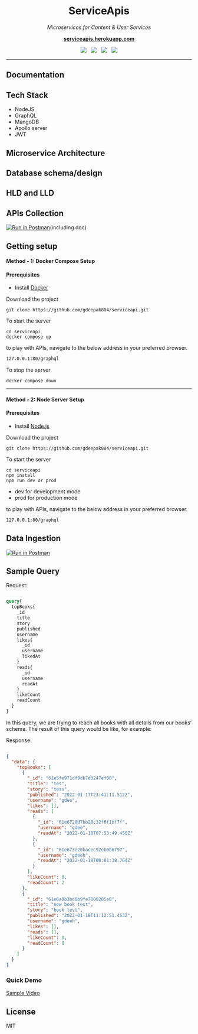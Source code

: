 <h1 align="center">ServiceApis</h1>

<p align="center">
  <i>Microservices for Content & User Services</i>
  <br>
</p>

<p align="center">
  <a href="https://serviceapis.herokuapp.com/"><strong>serviceapis.herokuapp.com</strong></a>
  <br>
</p>

<p align="center">
    <img src="https://img.shields.io/badge/npm-v8.1.0-blue?logo=npm"/>
     &nbsp;
    <img src="https://img.shields.io/badge/docker-compose-blue?logo=docker"/>
     &nbsp;
    <img src="https://img.shields.io/badge/graphql-v15.8.0-red?logo=graphql&logoColor=red&label=graphql" />
    &nbsp;
    <img src="https://img.shields.io/badge/heroku-deployed-blue?logo=heroku"/>
</p>

<hr>

## Documentation

## Tech Stack

- NodeJS
- GraphQL
- MangoDB 
- Apollo server
- JWT

## Microservice Architecture
## Database schema/design
## HLD and LLD
## APIs Collection

[![Run in Postman](https://run.pstmn.io/button.svg)](https://app.getpostman.com/run-collection/2b684f9cb08eeb4b7c3a?action=collection%2Fimport)(including doc)


## Getting setup

#### Method - 1:  Docker Compose Setup

#### Prerequisites

- Install [Docker](https://www.docker.com/)

Download the project

```
git clone https://github.com/gdeepak884/serviceapi.git
```

To start the server

```
cd serviceapi
docker compose up
```

to play with APIs, navigate to the below address in
your preferred browser.

```sh
127.0.0.1:80/graphql
```

To stop the server

```
docker compose down
```

<hr>

#### Method - 2:  Node Server Setup

#### Prerequisites

- Install [Node.js](https://nodejs.org/en/)

Download the project

```
git clone https://github.com/gdeepak884/serviceapi.git
```

To start the server

```
cd serviceapi
npm install
npm run dev or prod
```
* dev for development mode
* prod for production mode

to play with APIs, navigate to the below address in
your preferred browser.

```sh
127.0.0.1:80/graphql
```

## Data Ingestion

[![Run in Postman](https://run.pstmn.io/button.svg)](https://app.getpostman.com/run-collection/a9e3524fb76919145520?action=collection%2Fimport)

## Sample Query

Request:

```graphql

query{
  topBooks{
    _id
    title
    story
    published
    username
    likes{
      _id
      username
      likedAt
    }
    reads{
      _id
      username
      readAt
    }
    likeCount
    readCount
  }
}

```

In this query, we are trying to reach all books with all details from our books’ schema. The result of this query would be like, for example:

Response:

```json

{
  "data": {
    "topBooks": [
      {
        "_id": "61e5fe971df9db7d3247ef00",
        "title": "tes",
        "story": "tess",
        "published": "2022-01-17T23:41:11.512Z",
        "username": "gdee",
        "likes": [],
        "reads": [
          {
            "_id": "61e6720d7bb28c32f6f1bf7f",
            "username": "gdee",
            "readAt": "2022-01-18T07:53:49.450Z"
          },
          {
            "_id": "61e673e20bacec92eb0b6797",
            "username": "gdeeh",
            "readAt": "2022-01-18T08:01:38.764Z"
          }
        ],
        "likeCount": 0,
        "readCount": 2
      },
      {
        "_id": "61e6a0b3bd0b9fe7800285e8",
        "title": "new book test",
        "story": "book test",
        "published": "2022-01-18T11:12:51.453Z",
        "username": "gdeeh",
        "likes": [],
        "reads": [],
        "likeCount": 0,
        "readCount": 0
      }
    ]
  }
}
```

### Quick Demo

[Sample Video](https://google.com)

## License

MIT